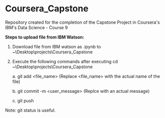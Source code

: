 # Coursera_Capstone
Repository created for the completion of the Capstone Project in Coursera's IBM's Data Science - Course 9

<b>Steps to upload file from IBM Watson:</b>

1. Download file from IBM watson as .ipynb to ~\Desktop\projects\Coursera_Capstone
2. Execute the following commands after executing cd ~\Desktop\projects\Coursera_Capstone

    a. git add <file_name>            (Replace <file_name> with the actual name of the file)

    b. git commit -m <user_message>   (Replce <user message> with an actual message)

    c. git push

Note: git status is useful.
